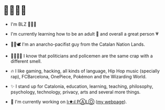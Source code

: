 # 👋🏻👋🏻

- I'm BLZ 👨🏻‍🏫
- I'm currently learning how to be an adult 🌱 and overall a great person 💗
- ✊🏻🕊️ I'm an anarcho-pacifist guy from the Catalan Nation Lands.
- 👮🏻‍♂️💩 I know that politicians and policemen are the same crap with a different smell.

- 🔥 I like gaming, hacking, all kinds of language, Hip Hop music (specially rap), FCBarcelona, OnePiece, Pokémon and the Wizarding World.
- ✨ I stand up for Catalonia, education, learning, teaching, philosophy, psychology, technology, privacy, arts and several more things.
- 🔭 I'm currently working on [lı★ıl PⒶLⓄ](https://github.com/mantekillah/palo) ([my webpage](https://mantekillah.github.io/palo)).
